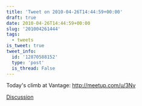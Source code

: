 ```yaml
---
title: 'Tweet on 2010-04-26T14:44:59+00:00'
draft: true
date: 2010-04-26T14:44:59+00:00
slug: '201004261444'
tags:
  - tweets
is_tweet: true
tweet_info:
  id: '12870588152'
  type: 'post'
  is_thread: False
---
```




Today's climb at Vantage: http://meetup.com/u/3Nv

[Discussion](https://x.com/sytelus/status/12870588152)
